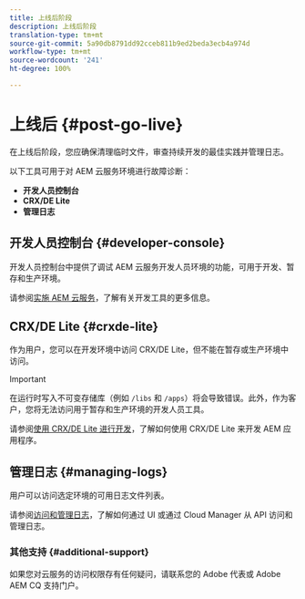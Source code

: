 ```yaml
---
title: 上线后阶段
description: 上线后阶段
translation-type: tm+mt
source-git-commit: 5a90db8791dd92cceb811b9ed2beda3ecb4a974d
workflow-type: tm+mt
source-wordcount: '241'
ht-degree: 100%

---
```



# 上线后 {#post-go-live}

在上线后阶段，您应确保清理临时文件，审查持续开发的最佳实践并管理日志。

以下工具可用于对 AEM 云服务环境进行故障诊断：

* **开发人员控制台**
* **CRX/DE Lite**
* **管理日志**


## 开发人员控制台 {#developer-console}

开发人员控制台中提供了调试 AEM 云服务开发人员环境的功能，可用于开发、暂存和生产环境。

请参阅[实施 AEM 云服务](https://docs.adobe.com/content/help/zh-Hans/experience-manager-cloud-service/implementing/developing/development-guidelines.html#aem-as-a-cloud-service-development-tools)，了解有关开发工具的更多信息。

## CRX/DE Lite {#crxde-lite}

作为用户，您可以在开发环境中访问 CRX/DE Lite，但不能在暂存或生产环境中访问。

>[!IMPORTANT]
>在运行时写入不可变存储库（例如 `/libs` 和 `/apps`）将会导致错误。此外，作为客户，您将无法访问用于暂存和生产环境的开发人员工具。

请参阅[使用 CRX/DE Lite 进行开发](https://docs.adobe.com/help/zh-Hans/experience-manager-65/developing/devtools/developing-with-crxde-lite.html)，了解如何使用 CRX/DE Lite 来开发 AEM 应用程序。

## 管理日志 {#managing-logs}

用户可以访问选定环境的可用日志文件列表。

请参阅[访问和管理日志](https://docs.adobe.com/content/help/zh-Hans/experience-manager-cloud-service/implementing/using-cloud-manager/manage-logs.html)，了解如何通过 UI 或通过 Cloud Manager 从 API 访问和管理日志。

### 其他支持 {#additional-support}

如果您对云服务的访问权限存有任何疑问，请联系您的 Adobe 代表或 Adobe AEM CQ 支持门户。
